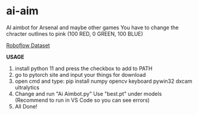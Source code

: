 # ai-aim
AI aimbot for Arsenal and maybe other games
You have to change the chracter outlines to pink (100 RED, 0 GREEN, 100 BLUE)

[Roboflow Dataset](https://universe.roboflow.com/yoinkedyoink-rqosi/enemy-finder-vqteo)

**USAGE**

1. install python 11 and press the checkbox to add to PATH  
1. go to pytorch site and input your things for download  
1. open cmd and type: pip install numpy opencv keyboard pywin32 dxcam ultralytics  
1. Change and run "Ai Aimbot.py" Use "best.pt" under models (Recommend to run in VS Code so you can see errors)  
1. All Done!
